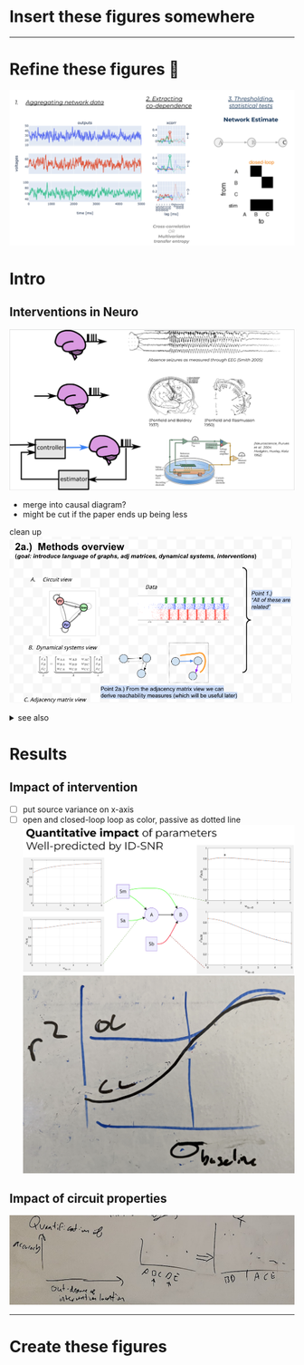 
# Insert these figures somewhere


---
# Refine these figures 🚧
![](misc_figure_sketches/network_estimation_pipeline_sketch.png)
# Intro 
## Interventions in Neuro
![](misc_figure_sketches/neuro_intervention_background_sketch.png)
- merge into causal diagram?
- might be cut if the paper ends up being less

clean up
<img src="core_figure_sketches/figure2_sketch.png" width="500"/>
<details><summary>see also</summary>

![](whiteboard/signal_aggregation.jpeg)
</details>

# Results
## Impact of intervention
- [ ] put source variance on x-axis
- [ ] open and closed-loop loop as color, passive as dotted line
![](misc_figure_sketches/quant_r2_prediction_common.png)
![](whiteboard/sketch_quant_OL_CL_variance.png)

## Impact of circuit properties
![](whiteboard/accuracy_vs_degree.png)


---

# Create these figures
